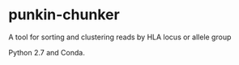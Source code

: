 # punkin-chunker

A tool for sorting and clustering reads by HLA locus or allele group

Python 2.7 and Conda.
